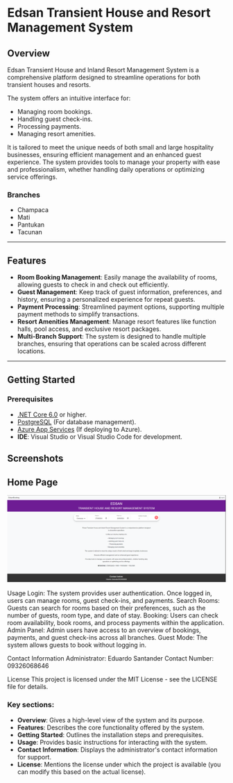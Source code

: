 # Edsan Transient House and Resort Management System

## Overview
Edsan Transient House and Inland Resort Management System is a comprehensive platform designed to streamline operations for both transient houses and resorts.

The system offers an intuitive interface for:
- Managing room bookings.
- Handling guest check-ins.
- Processing payments.
- Managing resort amenities.

It is tailored to meet the unique needs of both small and large hospitality businesses, ensuring efficient management and an enhanced guest experience. The system provides tools to manage your property with ease and professionalism, whether handling daily operations or optimizing service offerings.

### Branches
- Champaca
- Mati
- Pantukan
- Tacunan

---

## Features
- **Room Booking Management**: Easily manage the availability of rooms, allowing guests to check in and check out efficiently.
- **Guest Management**: Keep track of guest information, preferences, and history, ensuring a personalized experience for repeat guests.
- **Payment Processing**: Streamlined payment options, supporting multiple payment methods to simplify transactions.
- **Resort Amenities Management**: Manage resort features like function halls, pool access, and exclusive resort packages.
- **Multi-Branch Support**: The system is designed to handle multiple branches, ensuring that operations can be scaled across different locations.

---

## Getting Started

### Prerequisites
- [.NET Core 6.0](https://dotnet.microsoft.com/download/dotnet/6.0) or higher.
- [PostgreSQL](https://www.postgresql.org/download/) (For database management).
- [Azure App Services](https://portal.azure.com) (If deploying to Azure).
- **IDE**: Visual Studio or Visual Studio Code for development.

## Screenshots

## Home Page
![HomePage](https://github.com/rconcellado/Edsan-Booking/blob/main/2024-09-27%2013_41_35-.png?raw=true)

Usage
Login:
The system provides user authentication. Once logged in, users can manage rooms, guest check-ins, and payments.
Search Rooms:
Guests can search for rooms based on their preferences, such as the number of guests, room type, and date of stay.
Booking:
Users can check room availability, book rooms, and process payments within the application.
Admin Panel:
Admin users have access to an overview of bookings, payments, and guest check-ins across all branches.
Guest Mode:
The system allows guests to book without logging in.

Contact Information
Administrator: Eduardo Santander
Contact Number: 09326068646

License
This project is licensed under the MIT License - see the LICENSE file for details.


### Key sections:
- **Overview**: Gives a high-level view of the system and its purpose.
- **Features**: Describes the core functionality offered by the system.
- **Getting Started**: Outlines the installation steps and prerequisites.
- **Usage**: Provides basic instructions for interacting with the system.
- **Contact Information**: Displays the administrator's contact information for support.
- **License**: Mentions the license under which the project is available (you can modify this based on the actual license).
